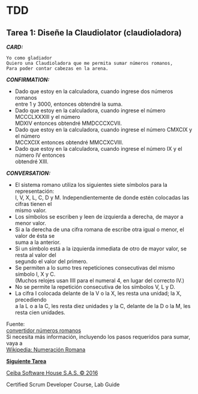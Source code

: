 # TDD

## Tarea 1: Diseñe la Claudiolator (claudioladora)

**_CARD:_**

    Yo como gladiador
    Quiero una Claudioladora que me permita sumar números romanos,
    Para poder contar cabezas en la arena.

**_CONFIRMATION:_**

-   Dado que estoy en la calculadora, cuando ingrese dos números romanos\
    entre 1 y 3000, entonces obtendré la suma.
-   Dado que estoy en la calculadora, cuando ingrese el número MCCCLXXXIII y el número\
    MDXIV entonces obtendré MMDCCCXCVII.
-   Dado que estoy en la calculadora, cuando ingrese el número CMXCIX y el número\
    MCCXCIX entonces obtendré MMCCXCVIII.
-   Dado que estoy en la calculadora, cuando ingrese el número IX y el número IV entonces\
    obtendré XIII.

**_CONVERSATION:_**

-   El sistema romano utiliza los siguientes siete símbolos para la representación:\
    I​, V​, X​, L​, C​, D​ y M. ​Independientemente de donde estén colocadas las cifras tienen el\
    mismo valor.
-   Los símbolos se escriben y leen de izquierda a derecha, de mayor a menor valor.
-   Si a la derecha de una cifra romana de escribe otra igual o menor, el valor de ésta se\
    suma a la anterior.
-   Si un símbolo está a la izquierda inmediata de otro de mayor valor, se resta al valor del\
    segundo el valor del primero.
-   Se permiten a lo sumo tres repeticiones consecutivas del mismo símbolo I​, X​ y C​.\
    (Muchos relojes usan IIII​ para el numeral 4, en lugar del correcto IV​.)
-   No se permite la repetición consecutiva de los símbolos V​, L​ y D​.
-   La cifra I​ colocada delante de la V​ o la X​, les resta una unidad; la X​, precediendo\
    a la L o a la C​, les resta diez unidades y la C​, delante de la D​ o la M​, les resta cien unidades.

Fuente:\
[convertidor números romanos](http://www.periodni.com/es/convertidor_numeros_romanos.html)\
Si necesita más información, incluyendo los pasos requeridos para sumar, vaya a\
[Wikipedia: Numeración Romana](https://es.wikipedia.org/wiki/Numeraci%C3%B3n_romana)

**[Siguiente Tarea](../../../../tree/workshop-detail/2/workshop)**

[Ceiba Software House S.A.S. © 2016](https://www.ceiba.com.co/)

Certified Scrum Developer Course, Lab Guide
